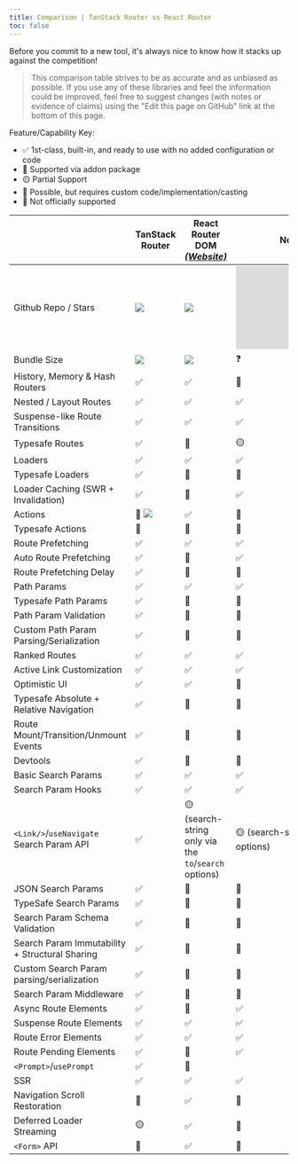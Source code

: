 ```yaml
---
title: Comparison | TanStack Router vs React Router
toc: false
---
```


Before you commit to a new tool, it's always nice to know how it stacks up against the competition!

> This comparison table strives to be as accurate and as unbiased as possible. If you use any of these libraries and feel the information could be improved, feel free to suggest changes (with notes or evidence of claims) using the "Edit this page on GitHub" link at the bottom of this page.

Feature/Capability Key:

- ✅ 1st-class, built-in, and ready to use with no added configuration or code
- 🔵 Supported via addon package
- 🟡 Partial Support
- 🔶 Possible, but requires custom code/implementation/casting
- 🛑 Not officially supported

|                                                | TanStack Router                                     | React Router DOM [_(Website)_][router]                | Next.JS [_(Website)_][nextjs]                         |
| ---------------------------------------------- | --------------------------------------------------- | ----------------------------------------------------- | ----------------------------------------------------- |
| Github Repo / Stars                            | [![][stars-tanstack-router]][gh-tanstack-router]    | [![][stars-router]][gh-router]                        | [![][stars-nextjs]][gh-nextjs]                        |
| Bundle Size                                    | [![][bp-tanstack-router]][bpl-tanstack-router]      | [![][bp-router]][bpl-router]                          | ❓                                                    |
| History, Memory & Hash Routers                 | ✅                                                  | ✅                                                    | 🛑                                                    |
| Nested / Layout Routes                         | ✅                                                  | ✅                                                    | ✅                                                    |
| Suspense-like Route Transitions                | ✅                                                  | ✅                                                    | ✅                                                    |
| Typesafe Routes                                | ✅                                                  | 🛑                                                    | 🟡                                                    |
| Loaders                                        | ✅                                                  | ✅                                                    | ✅                                                    |
| Typesafe Loaders                               | ✅                                                  | 🔶                                                    | 🛑                                                    |
| Loader Caching (SWR + Invalidation)            | ✅                                                  | 🛑                                                    | ✅                                                    |
| Actions                                        | 🔵 [![][bp-tanstack-actions]][bpl-tanstack-actions] | ✅                                                    | 🛑                                                    |
| Typesafe Actions                               | 🔵                                                  | 🔶                                                    | 🛑                                                    |
| Route Prefetching                              | ✅                                                  | ✅                                                    | ✅                                                    |
| Auto Route Prefetching                         | ✅                                                  | 🛑                                                    | ✅                                                    |
| Route Prefetching Delay                        | ✅                                                  | 🔶                                                    | 🛑                                                    |
| Path Params                                    | ✅                                                  | ✅                                                    | ✅                                                    |
| Typesafe Path Params                           | ✅                                                  | 🛑                                                    | 🛑                                                    |
| Path Param Validation                          | ✅                                                  | 🛑                                                    | 🛑                                                    |
| Custom Path Param Parsing/Serialization        | ✅                                                  | 🛑                                                    | 🛑                                                    |
| Ranked Routes                                  | ✅                                                  | ✅                                                    | ✅                                                    |
| Active Link Customization                      | ✅                                                  | ✅                                                    | ✅                                                    |
| Optimistic UI                                  | ✅                                                  | ✅                                                    | 🔶                                                    |
| Typesafe Absolute + Relative Navigation        | ✅                                                  | 🛑                                                    | 🛑                                                    |
| Route Mount/Transition/Unmount Events          | ✅                                                  | 🛑                                                    | 🛑                                                    |
| Devtools                                       | ✅                                                  | 🛑                                                    | 🛑                                                    |
| Basic Search Params                            | ✅                                                  | ✅                                                    | ✅                                                    |
| Search Param Hooks                             | ✅                                                  | ✅                                                    | ✅                                                    |
| `<Link/>`/`useNavigate` Search Param API       | ✅                                                  | 🟡 (search-string only via the `to`/`search` options) | 🟡 (search-string only via the `to`/`search` options) |
| JSON Search Params                             | ✅                                                  | 🔶                                                    | 🔶                                                    |
| TypeSafe Search Params                         | ✅                                                  | 🛑                                                    | 🛑                                                    |
| Search Param Schema Validation                 | ✅                                                  | 🛑                                                    | 🛑                                                    |
| Search Param Immutability + Structural Sharing | ✅                                                  | 🔶                                                    | 🛑                                                    |
| Custom Search Param parsing/serialization      | ✅                                                  | 🔶                                                    | 🛑                                                    |
| Search Param Middleware                        | ✅                                                  | 🛑                                                    | 🛑                                                    |
| Async Route Elements                           | ✅                                                  | 🛑                                                    | ✅                                                    |
| Suspense Route Elements                        | ✅                                                  | ✅                                                    | ✅                                                    |
| Route Error Elements                           | ✅                                                  | ✅                                                    | ✅                                                    |
| Route Pending Elements                         | ✅                                                  | 🛑                                                    | ✅                                                    |
| `<Prompt>`/`usePrompt`                         | ✅                                                  | 🔶                                                    |                                                       |
| SSR                                            | ✅                                                  | ✅                                                    | ✅                                                    |
| Navigation Scroll Restoration                  | 🛑                                                  | ✅                                                    | 🛑                                                    |
| Deferred Loader Streaming                      | 🟡                                                  | ✅                                                    | 🔶                                                    |
| `<Form>` API                                   | 🛑                                                  | ✅                                                    | 🛑                                                    |

[bp-tanstack-router]: https://badgen.net/bundlephobia/minzip/@tanstack/react-router@beta
[bpl-tanstack-router]: https://bundlephobia.com/result?p=@tanstack/react-router@beta
[bp-tanstack-loaders]: https://badgen.net/bundlephobia/minzip/@tanstack/react-loaders@beta?label=Loaders
[bpl-tanstack-loaders]: https://bundlephobia.com/result?p=@tanstack/react-loaders@beta
[bp-tanstack-actions]: https://badgen.net/bundlephobia/minzip/@tanstack/react-actions@beta?label=@tanstack/actions
[bpl-tanstack-actions]: https://bundlephobia.com/result?p=@tanstack/react-actions@beta
[gh-tanstack-router]: https://github.com/tanstack/router
[stars-tanstack-router]: https://img.shields.io/github/stars/tanstack/router?label=%F0%9F%8C%9F
[_]: _
[router]: https://github.com/remix-run/react-router
[bp-router]: https://badgen.net/bundlephobia/minzip/react-router-dom
[gh-router]: https://github.com/remix-run/react-router
[stars-router]: https://img.shields.io/github/stars/remix-run/react-router?label=%F0%9F%8C%9F
[bpl-router]: https://bundlephobia.com/result?p=react-router-dom
[bpl-history]: https://bundlephobia.com/result?p=history
[_]: _
[nextjs]: https://nextjs.org/docs/routing/introduction
[bp-nextjs]: https://badgen.net/bundlephobia/minzip/next.js?label=All
[gh-nextjs]: https://github.com/vercel/next.js
[stars-nextjs]: https://img.shields.io/github/stars/vercel/next.js?label=%F0%9F%8C%9F
[bpl-nextjs]: https://bundlephobia.com/result?p=next
